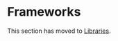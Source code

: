 # Frameworks

<!-- Temporary page here in case of any external inks to here. -->

This section has moved to [Libraries](libraries/).
